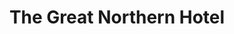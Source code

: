 ---
title: "The Great Northern Hotel"
url: /chatswood/the-great-northern-hotel/
shop: Spirituosen
---